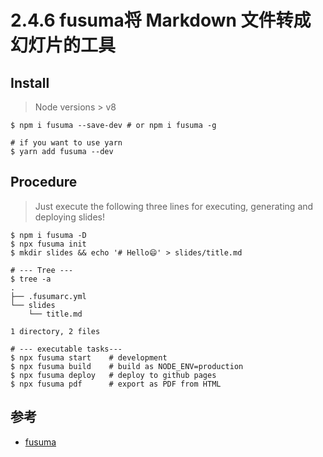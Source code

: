 # 2.4.6 fusuma将 Markdown 文件转成幻灯片的工具

## Install
>Node versions > v8

```
$ npm i fusuma --save-dev # or npm i fusuma -g

# if you want to use yarn
$ yarn add fusuma --dev

```

## Procedure

>Just execute the following three lines for executing, generating and deploying slides!

```
$ npm i fusuma -D
$ npx fusuma init
$ mkdir slides && echo '# Hello😄' > slides/title.md

# --- Tree ---
$ tree -a
.
├── .fusumarc.yml
└── slides
    └── title.md

1 directory, 2 files

# --- executable tasks---
$ npx fusuma start    # development
$ npx fusuma build    # build as NODE_ENV=production
$ npx fusuma deploy   # deploy to github pages
$ npx fusuma pdf      # export as PDF from HTML
```

## 参考
- [fusuma](https://github.com/hiroppy/fusuma)
